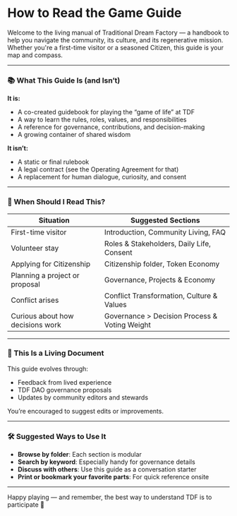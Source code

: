 # How to Read the Game Guide

Welcome to the living manual of Traditional Dream Factory — a handbook to help you navigate the community, its culture, and its regenerative mission. Whether you're a first-time visitor or a seasoned Citizen, this guide is your map and compass.

---

### 📚 What This Guide Is (and Isn’t)

**It is:**
- A co-created guidebook for playing the “game of life” at TDF
- A way to learn the rules, roles, values, and responsibilities
- A reference for governance, contributions, and decision-making
- A growing container of shared wisdom

**It isn’t:**
- A static or final rulebook
- A legal contract (see the Operating Agreement for that)
- A replacement for human dialogue, curiosity, and consent

---

### 🧭 When Should I Read This?

| Situation                        | Suggested Sections                            |
|----------------------------------|-----------------------------------------------|
| First-time visitor               | Introduction, Community Living, FAQ           |
| Volunteer stay                   | Roles & Stakeholders, Daily Life, Consent     |
| Applying for Citizenship         | Citizenship folder, Token Economy             |
| Planning a project or proposal   | Governance, Projects & Economy                |
| Conflict arises                  | Conflict Transformation, Culture & Values     |
| Curious about how decisions work| Governance > Decision Process & Voting Weight |

---

### 🔄 This Is a Living Document
This guide evolves through:
- Feedback from lived experience
- TDF DAO governance proposals
- Updates by community editors and stewards

You’re encouraged to suggest edits or improvements.

---

### 🛠 Suggested Ways to Use It
- **Browse by folder**: Each section is modular
- **Search by keyword**: Especially handy for governance details
- **Discuss with others**: Use this guide as a conversation starter
- **Print or bookmark your favorite parts**: For quick reference onsite

---

Happy playing — and remember, the best way to understand TDF is to participate 💫
